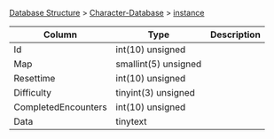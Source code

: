 [Database Structure](Database-Structure) > [Character-Database](Character-Database) > [instance](instance)

Column | Type | Description
--- | --- | ---
Id | int(10) unsigned | 
Map | smallint(5) unsigned | 
Resettime | int(10) unsigned | 
Difficulty | tinyint(3) unsigned | 
CompletedEncounters | int(10) unsigned | 
Data | tinytext | 
